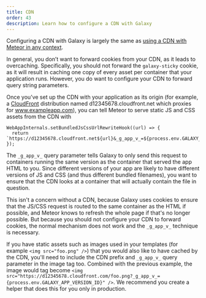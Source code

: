 ```yaml
---
title: CDN
order: 43
description: Learn how to configure a CDN with Galaxy
---
```


Configuring a CDN with Galaxy is largely the same as [using a CDN with Meteor in any context](http://guide.meteor.com/deployment.html#cdn).

In general, you don’t want to forward cookies from your CDN, as it leads to overcaching. Specifically, you should not forward the `galaxy-sticky` cookie, as it will result in caching one copy of every asset per container that your application runs. However, you do want to configure your CDN to forward query string parameters.

Once you’ve set up the CDN with your application as its origin (for example, a [CloudFront](https://aws.amazon.com/cloudfront/) distribution named d12345678.cloudfront.net which proxies for www.exampleapp.com), you can tell Meteor to serve static JS and CSS assets from the CDN with

```
WebAppInternals.setBundledJsCssUrlRewriteHook((url) => {
  return `https://d12345678.cloudfront.net${url}&_g_app_v_=${process.env.GALAXY_APP_VERSION_ID}`;
});
```

The `_g_app_v_` query parameter tells Galaxy to only send this request to containers running the same version as the container that served the app HTML to you.  Since different versions of your app are likely to have different versions of JS and CSS (and thus different bundled filenames), you want to ensure that the CDN looks at a container that will actually contain the file in question.

This isn't a concern without a CDN, because Galaxy uses cookies to ensure that the JS/CSS request is routed to the same container as the HTML if possible, and Meteor knows to refresh the whole page if that's no longer possible.  But because you should not configure your CDN to forward cookies, the normal mechanism does not work and the `_g_app_v_` technique is necessary.

If you have static assets such as images used in your templates (for example `<img src="foo.png" />`) that you would also like to have cached by the CDN, you'll need to include the CDN prefix and `_g_app_v_` query parameter in the image tag too. Combined with the previous example, the image would tag become `<img src="https://d12345678.cloudfront.com/foo.png?_g_app_v_={process.env.GALAXY_APP_VERSION_ID}" />`. We recommend you create a helper that does this for you only in production.
